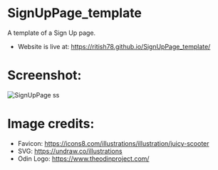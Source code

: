 # SignUpPage_template
A template of a Sign Up page.

* Website is live at: https://ritish78.github.io/SignUpPage_template/


# Screenshot:

![SignUpPage ss](https://user-images.githubusercontent.com/36816476/236098464-0120dff3-6114-4c07-8c6e-28db8a312ce7.png)


# Image credits:
* Favicon: https://icons8.com/illustrations/illustration/juicy-scooter
* SVG: https://undraw.co/illustrations
* Odin Logo: https://www.theodinproject.com/
